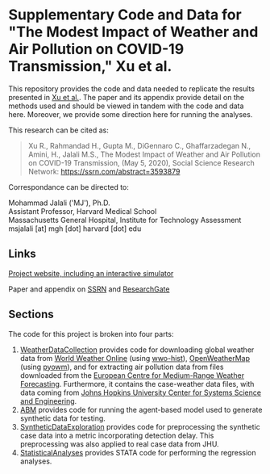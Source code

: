# Supplementary Code and Data for "The Modest Impact of Weather and Air Pollution on COVID-19 Transmission," Xu et al.

This repository provides the code and data needed to replicate the results presented in [Xu et al.](https://ssrn.com/abstract=3593879). The paper and its appendix provide detail on the methods used and should be viewed in tandem with the code and data here. Moreover, we provide some direction here for running the analyses.

This research can be cited as:
>Xu R.,  Rahmandad H., Gupta M., DiGennaro C., Ghaffarzadegan N., Amini, H., Jalali M.S., The Modest Impact of Weather and Air Pollution on COVID-19 Transmission, (May 5, 2020), Social Science Research Network: https://ssrn.com/abstract=3593879

Correspondance can be directed to:

Mohammad Jalali ('MJ'), Ph.D.<br/>
Assistant Professor, Harvard Medical School<br/>
Massachusetts General Hospital, Institute for Technology Assessment<br/>
msjalali \[at] mgh \[dot] harvard \[dot] edu

## Links
[Project website, including an interactive simulator](https://projects.iq.harvard.edu/covid19)

Paper and appendix on [SSRN](https://papers.ssrn.com/sol3/papers.cfm?abstract_id=3593879) and [ResearchGate](https://www.researchgate.net/publication/341165460_Weather_Conditions_and_COVID-19_Transmission_Estimates_and_Projections) 

## Sections
The code for this project is broken into four parts:
1. [WeatherDataCollection](WeatherDataCollection) provides code for downloading global weather data from [World Weather Online](https://www.worldweatheronline.com/) (using [wwo-hist](https://github.com/ekapope/WorldWeatherOnline)), [OpenWeatherMap](https://openweathermap.org/) (using [pyowm](https://github.com/csparpa/pyowm)), and for extracting air pollution data from files downloaded from the [European Centre for Medium-Range Weather Forecasting](https://www.ecmwf.int/). Furthermore, it contains the case-weather data files, with data coming from [Johns Hopkins University Center for Systems Science and Engineering](https://github.com/CSSEGISandData/COVID-19).
2. [ABM](ABM) provides code for running the agent-based model used to generate synthetic data for testing.
3. [SyntheticDataExploration](SyntheticDataExploration) provides code for preprocessing the synthetic case data into a metric incorporating detection delay. This preprocessing was also applied to real case data from JHU.
4. [StatisticalAnalyses](StatisticalAnalyses) provides STATA code for performing the regression analyses.
